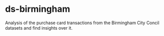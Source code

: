 # ds-birmingham
Analysis of the purchase card transactions from the Birmingham City Concil datasets and find insights over it.
